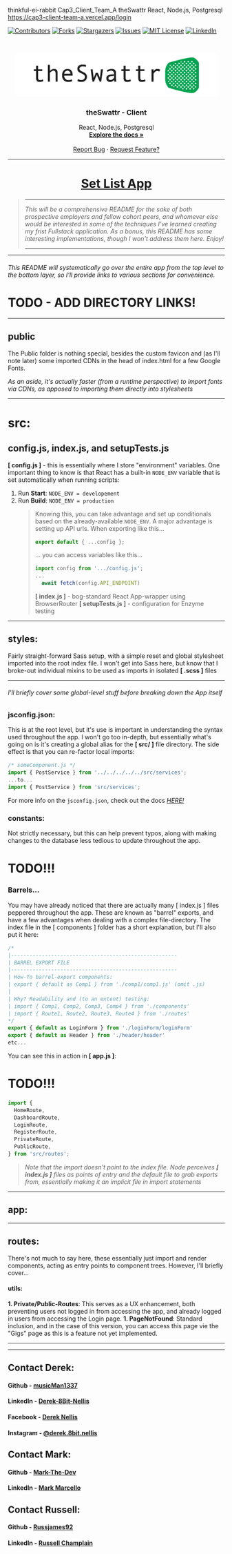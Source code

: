 <!--
*** I'm using markdown "reference style" links for readability.
*** https://www.markdownguide.org/basic-syntax/#reference-style-links
-->

<!-- ! highlight and 'ctrl+shift+L' to replace all ! -->

thinkful-ei-rabbit
Cap3_Client_Team_A
theSwattr
React, Node.js, Postgresql
https://cap3-client-team-a.vercel.app/login

<!-- ! highlight and 'ctrl+shift+L' to replace all ! -->

[![Contributors][contributors-shield]][contributors-url]
[![Forks][forks-shield]][forks-url]
[![Stargazers][stars-shield]][stars-url]
[![Issues][issues-shield]][issues-url]
[![MIT License][license-shield]][license-url]
[![LinkedIn][linkedin-shield]][linkedin-url]

<!-- PROJECT LOGO -->
<br />
<p align="center">
  <a href="https://github.com/thinkful-ei-rabbit/Cap3_Client_Team_A">
    <img src="src/images/logo-dark.png" alt="Logo" width="auto" height="100">
  </a>

  <h3 align="center">theSwattr - Client</h3>

  <p align="center">
    React, Node.js, Postgresql
    <br />
    <a href="https://github.com/thinkful-ei-rabbit/Cap3_Client_Team_A"><strong>Explore the docs »</strong></a>
    <br />
    <br />
    <a href="https://github.com/thinkful-ei-rabbit/Cap3_Client_Team_A/issues">Report Bug</a>
    ·
    <a href="https://github.com/thinkful-ei-rabbit/Cap3_Client_Team_A/issues">Request Feature?</a>
  </p>
</p>

---

<h1 align="center"><a href="https://https://cap3-client-team-a.vercel.app/login">Set List App</a></h1>

> ---
>
> _This will be a comprehensive README for the sake of both prospective employers and fellow cohort peers, and whomever else would be interested in some of the techniques I've learned creating my frist Fullstack application. As a bonus, this README has some interesting implementations, though I won't address them here. Enjoy!_
>
> ---

---

###### This README will systematically go over the entire app from the top level to the bottom layer, so I'll provide links to various sections for convenience.

# TODO - ADD DIRECTORY LINKS!

---

## public

The Public folder is nothing special, besides the custom favicon and (as I'll note later) some imported CDNs in the head of index.html for a few Google Fonts.

_As an aside, it's actually faster (from a runtime perspective) to import fonts via CDNs, as apposed to importing them directly into stylesheets_

---

# src:

## config.js, index.js, and setupTests.js

**[ config.js ]** - this is essentially where I store "environment" variables. One important thing to know is that React has a built-in `NODE_ENV` variable that is set automatically when running scripts:

1. Run **Start**: `NODE_ENV = developement`
1. Run **Build**: `NODE_ENV = production`
   > Knowing this, you can take advantage and set up conditionals based on the already-available `NODE_ENV`. A major advantage is setting up API urls. When exporting like this...
   >
   > ```js
   > export default { ...config };
   > ```
   >
   > ... you can access variables like this...
   >
   > ```js
   > import config from '.../config.js';
   > ...
   >   await fetch(config.API_ENDPOINT)
   > ```
   >
   > **[ index.js ]** - bog-standard React App-wrapper using BrowserRouter
   > **[ setupTests.js ]** - configuration for Enzyme testing

---

## styles:

Fairly straight-forward Sass setup, with a simple reset and global stylesheet imported into the root index file. I won't get into Sass here, but know that I broke-out individual mixins to be used as imports in isolated **[ .scss ]** files

---

###### _I'll briefly cover some global-level stuff before breaking down the App itself_

### jsconfig.json:

This is at the root level, but it's use is important in understanding the syntax used throughout the app. I won't go too in-depth, but essentially what's going on is it's creating a global alias for the **[ src/ ]** file directory. The side effect is that you can re-factor local imports:

```js
/* someComponent.js */
import { PostService } from '../../../../../src/services';
...to...
import { PostService } from 'src/services';
```

For more info on the `jsconfig.json`, check out the docs [_*HERE!*_][jsconfig-docs]

### constants:

Not strictly necessary, but this can help prevent typos, along with making changes to the database less tedious to update throughout the app.

<!-- ### services:

This is where the logic for interfacing with the server lives. Each "method" has been broken-out into it's own file. [ token.service.js ] is for handling Auth-token processes. -->

<!-- ### hooks:

This is where I keep custom hooks used by multiple components, though I only needed 1 for now. This hook handles every form in the app, recieving and updating piped-in form-fields. The major benefit of this kind of hook is that it minimizes the use of `useState` hooks throughout the app. -->

# TODO!!!

<!-- ### context:

Because the scale of this app is so small, I've only created a single context. This is the "hook" way of doing context, both creating the context...

```js
export const DatabaseContext = createContext();
```

...and provider...

```js
<DatabaseContext.Provider value={value}>
  {props.children}
</DatabaseContext.Provider>
```

...in the same file. To use, you import the provider at the top level...

```js
import DatabaseContextProvider from '.../databaseContext';
...
<DatabaseContextProvider>
  (...insert components here!)
</DatabaseContextProvider>
```

...then invoke inside a component and _just use it_:

```js
import { useContext } from 'react';
import { DatabaseContext } from '.../databaseContext';
...
const { data, functions, andMore } = useContext(DatabaseContext);
``` -->

### Barrels...

You may have already noticed that there are actually many [ index.js ] files peppered throughout the app. These are known as "barrel" exports, and have a few advantages when dealing with a complex file-directory. The index file in the [ components ] folder has a short explanation, but I'll also put it here:

```js
/*
|------------------------------------------------------
| BARREL EXPORT FILE
|------------------------------------------------------
| How-To barrel-export components:
| export { default as Comp1 } from './comp1/comp1.js' (omit .js)
|
| Why? Readability and (to an extent) testing:
| import { Comp1, Comp2, Comp3, Comp4 } from './components'
| import { Route1, Route2, Route3, Route4 } from './routes'
*/
export { default as LoginForm } from './loginForm/loginForm'
export { default as Header } from './header/header'
etc...
```

You can see this in action in **[ app.js ]**:

# TODO!!!

```js
import {
  HomeRoute,
  DashboardRoute,
  LoginRoute,
  RegisterRoute,
  PrivateRoute,
  PublicRoute,
} from 'src/routes';
```

> _Note that the import doesn't point to the index file. Node perceives **[ index.js ]** files as points of entry and the default file to grab exports from, essentially making it an implicit file in import statements_

---

## app:

<!-- **useState**: `userName` is passed down to context and the Header, working as a boolean switch to control the behavior of the app. "If there isn't a name, don't display nav-bar links". This state is also controlled by both... -->

<!-- **useEffect**: Basic "on mount" fetcher that checks local storage for an auth token, improving UX -->

<!-- **Helper Functions**: `handleLoginSuccess` and `handleLogout` do what you'd expect by the name. Once a name is set to _State_, this fires off the context provider to proceed with fetching data from the server and sending the user to the home page. -->

---

## routes:

There's not much to say here, these essentially just import and render components, acting as entry points to component trees. However, I'll briefly cover...

#### utils:

**1. Private/Public-Routes**: This serves as a UX enhancement, both preventing users not logged in from accessing the app, and already logged in users from accessing the Login page.
**1. PageNotFound**: Standard inclusion, and in the case of this version, you can access this page vie the "Gigs" page as this is a feature not yet implemented.

---

<!-- ## components:

###### _I won't cover every component individually, but take a more broad-stroke approach, mentioning any note-worthy features when necessary_ -->

<!-- ##### PropTypes:

I decided to use PropType validation throughout, and would say that I'm glad I did. PropTypes can really help with early debugging by throwing errors in the console that you wouldn't have caught normally until much later testing. On such example would be if you had a required prop that was, say, a function, if it wasn't properly passed down (by parents, context, conditionals, etc...), then the console would ask why your required function is "undefined", even when you haven't iomplemented said function yet. -->

<!-- ##### utils: -->

---

## <!-- CONTACT -->

## Contact Derek:

#### Github - [musicMan1337][github]

#### LinkedIn - [Derek-8Bit-Nellis][linkedin]

#### Facebook - [Derek Nellis][facebook]

#### Instagram - [@derek.8bit.nellis][instagram]

## Contact Mark:

#### Github - [Mark-The-Dev](https://github.com/Mark-The-Dev)

#### LinkedIn - [Mark Marcello](https://www.linkedin.com/in/mark-marcello/)

## Contact Russell:

#### Github - [Russjames92](https://github.com/Russjames92)

#### LinkedIn - [Russell Champlain](https://www.linkedin.com/in/russell-champlain/)

<!-- MARKDOWN LINKS & IMAGES -->

<!-- https://www.markdownguide.org/basic-syntax/#reference-style-links -->

[contributors-shield]: https://img.shields.io/github/contributors/thinkful-ei-rabbit/Cap3_Client_Team_A.svg?style=flat-square
[contributors-url]: https://github.com/thinkful-ei-rabbit/Cap3_Client_Team_A/graphs/contributors
[forks-shield]: https://img.shields.io/github/forks/thinkful-ei-rabbit/Cap3_Client_Team_A.svg?style=flat-square
[forks-url]: https://github.com/thinkful-ei-rabbit/Cap3_Client_Team_A/network/members
[stars-shield]: https://img.shields.io/github/stars/thinkful-ei-rabbit/Cap3_Client_Team_A.svg?style=flat-square
[stars-url]: https://github.com/thinkful-ei-rabbit/Cap3_Client_Team_A/stargazers
[issues-shield]: https://img.shields.io/github/issues/thinkful-ei-rabbit/Cap3_Client_Team_A.svg?style=flat-square
[issues-url]: https://github.com/thinkful-ei-rabbit/Cap3_Client_Team_A/issues
[license-shield]: https://img.shields.io/github/license/thinkful-ei-rabbit/Cap3_Client_Team_A.svg?style=flat-square
[license-url]: https://github.com/thinkful-ei-rabbit/Cap3_Client_Team_A/blob/master/LICENSE.txt
[linkedin-shield]: https://img.shields.io/badge/-LinkedIn-black.svg?style=flat-square&logo=linkedin&colorB=555
[linkedin-url]: www.linkedin.com/in/derek-8bit-nellis
[jsconfig-docs]: https://code.visualstudio.com/docs/languages/jsconfig

<!-- project links -->

<!-- links to social media accounts -->

[twitter]: http://www.twitter.com/userName
[facebook]: http://www.facebook.com/derek.nellis.9
[googleplus]: https://plus.google.com/+userName
[tumblr]: http://userName.tumblr.com
[dribble]: http://dribbble.com/userName
[linkedin]: https://www.linkedin.com/in/derek-8bit-nellis/
[github]: http://www.github.com/musicMan1337
[instagram]: https://www.instagram.com/derek.8bit.nellis/?hl=en
